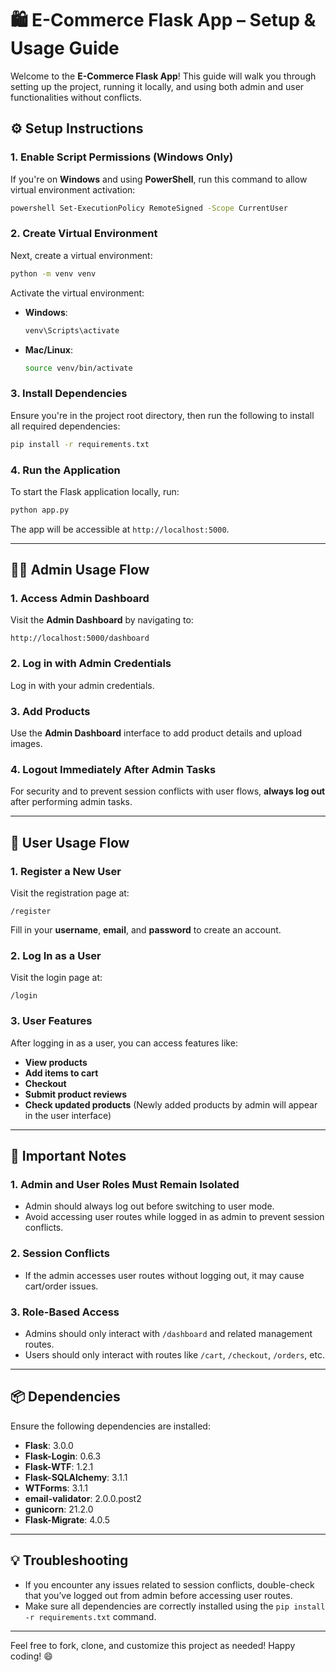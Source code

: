 # 🛍️ E-Commerce Flask App – Setup & Usage Guide

Welcome to the **E-Commerce Flask App**! This guide will walk you through setting up the project, running it locally, and using both admin and user functionalities without conflicts.

## ⚙️ Setup Instructions

### 1. Enable Script Permissions (Windows Only)

If you're on **Windows** and using **PowerShell**, run this command to allow virtual environment activation:

```bash
powershell Set-ExecutionPolicy RemoteSigned -Scope CurrentUser
```

### 2. Create Virtual Environment

Next, create a virtual environment:

```bash
python -m venv venv
```

Activate the virtual environment:

* **Windows**:

  ```bash
  venv\Scripts\activate
  ```

* **Mac/Linux**:

  ```bash
  source venv/bin/activate
  ```

### 3. Install Dependencies

Ensure you're in the project root directory, then run the following to install all required dependencies:

```bash
pip install -r requirements.txt
```

### 4. Run the Application

To start the Flask application locally, run:

```bash
python app.py
```

The app will be accessible at `http://localhost:5000`.

---

## 👨‍💼 Admin Usage Flow

### 1. Access Admin Dashboard

Visit the **Admin Dashboard** by navigating to:

```
http://localhost:5000/dashboard
```

### 2. Log in with Admin Credentials

Log in with your admin credentials.

### 3. Add Products

Use the **Admin Dashboard** interface to add product details and upload images.

### 4. Logout Immediately After Admin Tasks

For security and to prevent session conflicts with user flows, **always log out** after performing admin tasks.

---

## 👤 User Usage Flow

### 1. Register a New User

Visit the registration page at:

```
/register
```

Fill in your **username**, **email**, and **password** to create an account.

### 2. Log In as a User

Visit the login page at:

```
/login
```

### 3. User Features

After logging in as a user, you can access features like:

* **View products**
* **Add items to cart**
* **Checkout**
* **Submit product reviews**
* **Check updated products** (Newly added products by admin will appear in the user interface)

---

## 🚨 Important Notes

### 1. Admin and User Roles Must Remain Isolated

* Admin should always log out before switching to user mode.
* Avoid accessing user routes while logged in as admin to prevent session conflicts.

### 2. Session Conflicts

* If the admin accesses user routes without logging out, it may cause cart/order issues.

### 3. Role-Based Access

* Admins should only interact with `/dashboard` and related management routes.
* Users should only interact with routes like `/cart`, `/checkout`, `/orders`, etc.

---

## 📦 Dependencies

Ensure the following dependencies are installed:

* **Flask**: 3.0.0
* **Flask-Login**: 0.6.3
* **Flask-WTF**: 1.2.1
* **Flask-SQLAlchemy**: 3.1.1
* **WTForms**: 3.1.1
* **email-validator**: 2.0.0.post2
* **gunicorn**: 21.2.0
* **Flask-Migrate**: 4.0.5

---

## 💡 Troubleshooting

* If you encounter any issues related to session conflicts, double-check that you’ve logged out from admin before accessing user routes.
* Make sure all dependencies are correctly installed using the `pip install -r requirements.txt` command.

---

Feel free to fork, clone, and customize this project as needed! Happy coding! 😄

